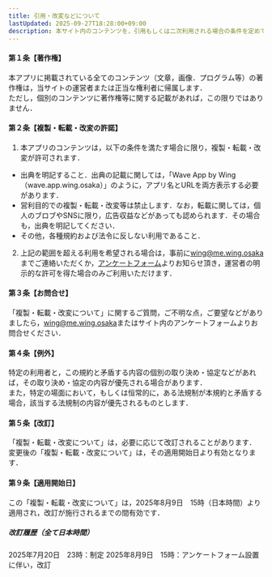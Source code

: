 ```yaml
---
title: 引用・改変などについて
lastUpdated: 2025-09-27T18:28:00+09:00
description: 本サイト内のコンテンツを，引用もしくは二次利用される場合の条件を定めております．
---
```


#### 第１条【著作権】
本アプリに掲載されている全てのコンテンツ（文章，画像．プログラム等）の著作権は，当サイトの運営者または正当な権利者に帰属します．    
ただし，個別のコンテンツに著作権等に関する記載があれば，この限りではありません．
#### 第２条【複製・転載・改変の許諾】
1. 本アプリのコンテンツは，以下の条件を満たす場合に限り，複製・転載・改変が許可されます．
- 出典を明記すること．出典の記載に関しては，「Wave App by Wing （wave.app.wing.osaka）」のように，アプリ名とURLを両方表示する必要があります．
- 営利目的での複製・転載・改変等は禁止します．なお，転載に関しては，個人のブロブやSNSに限り，広告収益などがあっても認められます．その場合も，出典を明記してください．
- その他，各種規約および法令に反しない利用であること．
2. 上記の範囲を超える利用を希望される場合は，事前に[wing@me.wing.osaka](mailto:wing@me.wing.osaka)までご連絡いただくか，[アンケートフォーム](/form)よりお知らせ頂き，運営者の明示的な許可を得た場合のみご利用いただけます．
#### 第３条【お問合せ】
「複製・転載・改変について」に関するご質問，ご不明な点，ご要望などがありましたら，[wing@me.wing.osaka](mailto:wing@me.wing.osaka)またはサイト内のアンケートフォームよりお問合せください．
#### 第４条【例外】
特定の利用者と，この規約と矛盾する内容の個別の取り決め・協定などがあれば，その取り決め・協定の内容が優先される場合があります．    
また，特定の場面において，もしくは恒常的に，ある法規制が本規約と矛盾する場合，該当する法規制の内容が優先されるものとします．
#### 第５条【改訂】
「複製・転載・改変について」は，必要に応じて改訂されることがあります．    
変更後の「複製・転載・改変について」は，その適用開始日より有効となります．
#### 第９条【適用開始日】
この「複製・転載・改変について」は，2025年8月9日　15時（日本時間）より適用され，改訂が施行されるまでの間有効です．
##### 改訂履歴（全て日本時間）
2025年7月20日　23時：制定
2025年8月9日　15時：アンケートフォーム設置に伴い，改訂